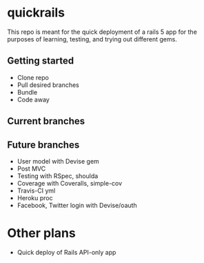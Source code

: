 # quickrails

This repo is meant for the quick deployment of a rails 5 app for the purposes of learning, testing, and trying out different gems.

## Getting started
* Clone repo
* Pull desired branches
* Bundle
* Code away

## Current branches

## Future branches
  * User model with Devise gem
  * Post MVC
  * Testing with RSpec, shoulda
  * Coverage with Coveralls, simple-cov
  * Travis-CI yml
  * Heroku proc
  * Facebook, Twitter login with Devise/oauth

# Other plans
  * Quick deploy of Rails API-only app
